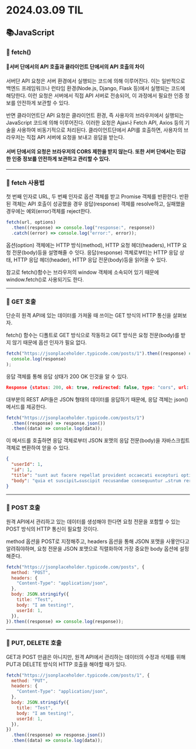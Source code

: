 # 2024.03.09 TIL

## 📚JavaScript

### 🚨 fetch()

#### 📌서버 단에서의 API 호출과 클라이언트 단에서의 API 호출의 차이

서버단 API 요청은 서버 환경에서 실행되는 코드에 의해 이루어진다. 이는 일반적으로 백엔드 프레임워크나 런타임 환경(Node.js, Django, Flask 등)에서 실행되는 코드에 해당한다. 이런 요청은 서버에서 직접 API 서버로 전송되어, 이 과정에서 필요한 인증 정보를 안전하게 보관할 수 있다.

반면 클라이언트단 API 요청은 클라이언트 환경, 즉 사용자의 브라우저에서 실행되는 JavaScript 코드에 의해 이루어진다. 이러한 요청은 Ajax나 Fetch API, Axios 등의 기술을 사용하여 비동기적으로 처리된다. 클라이언트단에서 API를 호출하면, 사용자의 브라우저는 직접 API 서버에 요청을 보내고 응답을 받는다.

#### 서버 단에서의 요청은 브라우저의 CORS 제한을 받지 않는다. 또한 서버 단에서는 민감한 인증 정보를 안전하게 보관하고 관리할 수 있다.

---

### 🚨 fetch 사용법

첫 번째 인자로 URL, 두 번째 인자로 옵션 객체를 받고 Promise 객체를 반환한다. 반환된 객체는 API 호출이 성공했을 경우 응답(response) 객체를 resolve하고, 실패했을 경우에는 예외(error)객체를 reject한다.

```js
fetch(url, options)
  .then((response) => console.log("response:", response))
  .catch((error) => console.log("error:", error));
```

옵션(option) 객체에는 HTTP 방식(method), HTTP 요청 헤더(headers), HTTP 요청 전문(body)등을 설명해줄 수 잇다. 응답(response) 객체로부터는 HTTP 응답 상태, HTTP 응답 헤더(header), HTTP 응답 전문(body)등을 읽어올 수 있다.

참고로 fetch()함수는 브라우저의 window 객체에 소속되어 있기 때문에 window.fetch()로 사용되기도 한다.

---

### 🚨 GET 호출

단순히 원격 API에 있는 데이터를 가져올 때 쓰이는 GET 방식의 HTTP 통신을 살펴보자.

fetch() 함수는 디폴트로 GET 방식으로 작동하고 GET 방식은 요청 전문(body)를 받지 않기 때문에 옵션 인자가 필요 없다.

```js
fetch("https://jsonplaceholder.typicode.com/posts/1").then((response) =>
  console.log(response)
);
```

응답 객체를 통해 응답 상태가 200 OK 인것을 알 수 있다.

```json
Response {status: 200, ok: true, redirected: false, type: "cors", url: "https://jsonplaceholder.typicode.com/posts/1", …}
```

대부분의 REST API들은 JSON 형태의 데이터를 응답하기 때문에, 응답 객체는 json() 메서드를 제공한다.

```js
fetch("https://jsonplaceholder.typicode.com/posts/1")
  .then((response) => response.json())
  .then((data) => console.log(data));
```

이 메서드를 호출하면 응답 객체로부터 JSON 포맷의 응답 전문(body)을 자바스크립트 객체로 변환하여 얻을 수 있다.

```json
{
  "userId": 1,
  "id": 1,
  "title": "sunt aut facere repellat provident occaecati excepturi optio reprehenderit",
  "body": "quia et suscipit↵suscipit recusandae consequuntur …strum rerum est autem sunt rem eveniet architecto"
}
```

---

### 🚨 POST 호출

원격 API에서 관리하고 있는 데이터를 생성해야 한다면 요청 전문을 포함할 수 있는 POST 방식의 HTTP 통신이 필요할 것이다.

method 옵션을 POST로 지정해주고, headers 옵션을 통해 JSON 포맷을 사욯안다고 알려줘야하며, 요청 전문을 JSON 포맷으로 직렬화하여 가장 중요한 body 옵션에 설정해준다.

```js
fetch("https://jsonplaceholder.typicode.com/posts", {
  method: "POST",
  headers: {
    "Content-Type": "application/json",
  },
  body: JSON.stringify({
    title: "Test",
    body: "I am testing!",
    userId: 1,
  }),
}).then((response) => console.log(response));
```

---

### 🚨 PUT, DELETE 호출

GET과 POST 만큼은 아니지만, 원격 API에서 관리하는 데이터의 수정과 삭제를 위해 PUT과 DELETE 방식의 HTTP 호출을 해야할 때가 있다.

```js
fetch("https://jsonplaceholder.typicode.com/posts/1", {
  method: "PUT",
  headers: {
    "Content-Type": "application/json",
  },
  body: JSON.stringify({
    title: "Test",
    body: "I am testing!",
    userId: 1,
  }),
})
  .then((response) => response.json())
  .then((data) => console.log(data));
```
